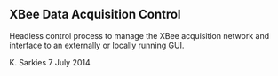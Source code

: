 XBee Data Acquisition Control
-----------------------------

Headless control process to manage the XBee acquisition network and interface
to an externally or locally running GUI.

K. Sarkies
7 July 2014

